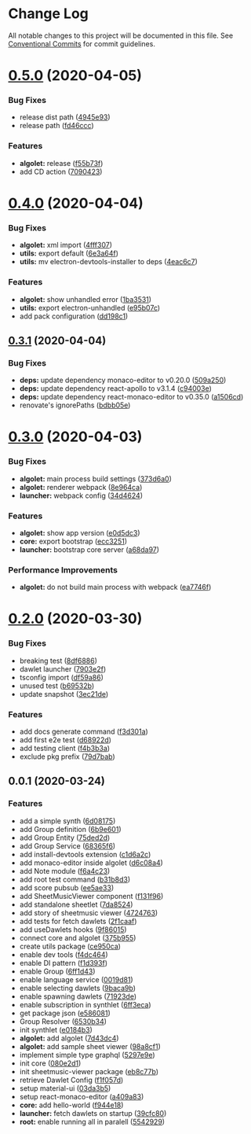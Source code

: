 # Change Log

All notable changes to this project will be documented in this file.
See [Conventional Commits](https://conventionalcommits.org) for commit guidelines.

# [0.5.0](https://github.com/dawlet-team/dawlet-poc/compare/v0.4.0...v0.5.0) (2020-04-05)


### Bug Fixes

* release dist path ([4945e93](https://github.com/dawlet-team/dawlet-poc/commit/4945e93a52eb069dd7ee0b3cf6f2805c8a78c9b9))
* release path ([fd46ccc](https://github.com/dawlet-team/dawlet-poc/commit/fd46ccc086e2f1bfb60ce23ef660b75eabd9a484))


### Features

* **algolet:** release ([f55b73f](https://github.com/dawlet-team/dawlet-poc/commit/f55b73ffc9669ace95c8a2d375071488d2f1ca2a))
* add CD action ([7090423](https://github.com/dawlet-team/dawlet-poc/commit/7090423fee533ad3c2b6c82d3f0ecf8ba9afed7c))





# [0.4.0](https://github.com/dawlet-team/dawlet-poc/compare/v0.3.1...v0.4.0) (2020-04-04)


### Bug Fixes

* **algolet:** xml import ([4fff307](https://github.com/dawlet-team/dawlet-poc/commit/4fff30728827a9cf56f36f20b4f2e6b6e4e14ba4))
* **utils:** export default ([6e3a64f](https://github.com/dawlet-team/dawlet-poc/commit/6e3a64ff133ccdf7b24e5242fb4f9e20452ffd1f))
* **utils:** mv electron-devtools-installer to deps ([4eac6c7](https://github.com/dawlet-team/dawlet-poc/commit/4eac6c79d63026a5efa1c806598631e9497819e0))


### Features

* **algolet:** show unhandled error ([1ba3531](https://github.com/dawlet-team/dawlet-poc/commit/1ba35319c4e62e97ef2a8d5d552091fc07f36870))
* **utils:** export electron-unhandled ([e95b07c](https://github.com/dawlet-team/dawlet-poc/commit/e95b07c6e97049b506a207db428a4b85a6fb7a55))
* add pack configuration ([dd198c1](https://github.com/dawlet-team/dawlet-poc/commit/dd198c1fb90d330c92aa3b627819539a92edb82c))





## [0.3.1](https://github.com/dawlet-team/dawlet-poc/compare/v0.3.0...v0.3.1) (2020-04-04)


### Bug Fixes

* **deps:** update dependency monaco-editor to v0.20.0 ([509a250](https://github.com/dawlet-team/dawlet-poc/commit/509a2500ea0fe89301cb0fe688dcc8fa73b73f83))
* **deps:** update dependency react-apollo to v3.1.4 ([c94003e](https://github.com/dawlet-team/dawlet-poc/commit/c94003e463ddf0a965dd55b54553e8cf25afc4bf))
* **deps:** update dependency react-monaco-editor to v0.35.0 ([a1506cd](https://github.com/dawlet-team/dawlet-poc/commit/a1506cdb2b943b623f76c90f56698fdbe9107d8a))
* renovate's ignorePaths ([bdbb05e](https://github.com/dawlet-team/dawlet-poc/commit/bdbb05ef2fa8e2c454a554e103a4c2890f83e5a1))





# [0.3.0](https://github.com/dawlet-team/dawlet-poc/compare/v0.2.0...v0.3.0) (2020-04-03)


### Bug Fixes

* **algolet:** main process build settings ([373d6a0](https://github.com/dawlet-team/dawlet-poc/commit/373d6a08457d9fd1fb578d3bae10edec929f037c))
* **algolet:** renderer webpack ([8e964ca](https://github.com/dawlet-team/dawlet-poc/commit/8e964ca9af4511c3d1e6f8b1914fc284109a2449))
* **launcher:** webpack config ([34d4624](https://github.com/dawlet-team/dawlet-poc/commit/34d46245d2938c5a3cab8a9b012bf4fd94edb160))


### Features

* **algolet:** show app version ([e0d5dc3](https://github.com/dawlet-team/dawlet-poc/commit/e0d5dc31e8435900b70108e834851c149fc9d390))
* **core:** export bootstrap ([ecc3251](https://github.com/dawlet-team/dawlet-poc/commit/ecc3251f01bf1971b29f62078923e565d46a1194))
* **launcher:** bootstrap core server ([a68da97](https://github.com/dawlet-team/dawlet-poc/commit/a68da97eff3b833426735929f858b91c12a70f95))


### Performance Improvements

* **algolet:** do not build main process with webpack ([ea7746f](https://github.com/dawlet-team/dawlet-poc/commit/ea7746fdc3bda59eef82790a8ed83276e3a674d6))





# [0.2.0](https://github.com/dawlet-team/dawlet-poc/compare/v0.1.0...v0.2.0) (2020-03-30)


### Bug Fixes

* breaking test ([8df6886](https://github.com/dawlet-team/dawlet-poc/commit/8df6886cd29f5a5651376984cce10abc57ba7369))
* dawlet launcher ([7903e2f](https://github.com/dawlet-team/dawlet-poc/commit/7903e2fefac8133858d491b9009f93d33649dd38))
* tsconfig import ([df59a86](https://github.com/dawlet-team/dawlet-poc/commit/df59a861a45d9a7b87896bb1440a55945677ea57))
* unused test ([b69532b](https://github.com/dawlet-team/dawlet-poc/commit/b69532b8095c18359f395b5ac100e5c8df54faa5))
* update snapshot ([3ec21de](https://github.com/dawlet-team/dawlet-poc/commit/3ec21dea702f5141c33ba1b4a9825a1f7421a67b))


### Features

* add docs generate command ([f3d301a](https://github.com/dawlet-team/dawlet-poc/commit/f3d301a133e7117f1b1b8cc619898b580d7fd23f))
* add first e2e test ([d68922d](https://github.com/dawlet-team/dawlet-poc/commit/d68922da829f2cc774ea2a85089490f0d33b7e72))
* add testing client ([f4b3b3a](https://github.com/dawlet-team/dawlet-poc/commit/f4b3b3ae080bf160d5b00f91febfbef4695eb3d7))
* exclude pkg prefix ([79d7bab](https://github.com/dawlet-team/dawlet-poc/commit/79d7bab3b16a5f2dd48081a7f8816fabed5d2307))





## 0.0.1 (2020-03-24)

### Features

* add a simple synth ([6d08175](https://github.com/dawlet-team/dawlet-poc/commit/6d08175864167eb4fd7f2a8ab63ebed5e8a200c1))
* add Group definition ([6b9e601](https://github.com/dawlet-team/dawlet-poc/commit/6b9e601912e0d6c2e9ab924ace9a141319136a92))
* add Group Entity ([75ded2d](https://github.com/dawlet-team/dawlet-poc/commit/75ded2d6647e64c9bb7037722d2d411ef7cffc99))
* add Group Service ([68365f6](https://github.com/dawlet-team/dawlet-poc/commit/68365f6dc28d38af15e65193f47281342641e282))
* add install-devtools extension ([c1d6a2c](https://github.com/dawlet-team/dawlet-poc/commit/c1d6a2cc96d76e6242830fb034f9a46a00756e0e))
* add monaco-editor inside algolet ([d6c08a4](https://github.com/dawlet-team/dawlet-poc/commit/d6c08a48b8e54270a53b81a86981d19fa8dc0a1d))
* add Note module ([f6a4c23](https://github.com/dawlet-team/dawlet-poc/commit/f6a4c230bf7abc06cc37cdbc48a334a78661fcb3))
* add root test command ([b31b8d3](https://github.com/dawlet-team/dawlet-poc/commit/b31b8d3ac1e2e694a1462156cc56a5a5ee37ca4c))
* add score pubsub ([ee5ae33](https://github.com/dawlet-team/dawlet-poc/commit/ee5ae33c62e03335acde9ef99603b8c282f09bd3))
* add SheetMusicViewer component ([f131f96](https://github.com/dawlet-team/dawlet-poc/commit/f131f9649a22d81a15127f852e1da7cd5f2246d2))
* add standalone sheetlet ([7da8524](https://github.com/dawlet-team/dawlet-poc/commit/7da852451c9ae70cb2c8620c4acfa7609004541b))
* add story of sheetmusic viewer ([4724763](https://github.com/dawlet-team/dawlet-poc/commit/4724763b2018ade46d620e08d080904cd0a2d996))
* add tests for fetch dawlets ([2f1caaf](https://github.com/dawlet-team/dawlet-poc/commit/2f1caaf76a1dc63ee733d96bcdcdeeb3933abb63))
* add useDawlets hooks ([9f86015](https://github.com/dawlet-team/dawlet-poc/commit/9f8601528b0e620bb4cc96223e5bf8a50e955377))
* connect core and algolet ([375b955](https://github.com/dawlet-team/dawlet-poc/commit/375b95510f589bbe194b4e195757776499416325))
* create utils package ([ce950ca](https://github.com/dawlet-team/dawlet-poc/commit/ce950ca51bcc0a94b38e4ccb89a911f7db494e88))
* enable dev tools ([f4dc464](https://github.com/dawlet-team/dawlet-poc/commit/f4dc4640a57821853f3a2cd5d516dd11063bf7ba))
* enable DI pattern ([f1d393f](https://github.com/dawlet-team/dawlet-poc/commit/f1d393fdf6350fe8608d2066daee499336301899))
* enable Group ([6ff1d43](https://github.com/dawlet-team/dawlet-poc/commit/6ff1d434a3c2fcdf9d3abe668d58a9127fee3f32))
* enable language service ([0019d81](https://github.com/dawlet-team/dawlet-poc/commit/0019d81875f7cdab9eac3148722e3a59ea7fd08f))
* enable selecting dawlets ([9baca9b](https://github.com/dawlet-team/dawlet-poc/commit/9baca9b0cb70401cd74d7f526f0df91ade7d8605))
* enable spawning dawlets ([71923de](https://github.com/dawlet-team/dawlet-poc/commit/71923dedb70ee9d194714e30f7efc809a73983cf))
* enable subscription in synthlet ([6ff3eca](https://github.com/dawlet-team/dawlet-poc/commit/6ff3eca97fed0e54a14d8f66f580e027185e32af))
* get package json ([e586081](https://github.com/dawlet-team/dawlet-poc/commit/e58608114d11eef052e46d386bca5966b63e45f9))
* Group Resolver ([6530b34](https://github.com/dawlet-team/dawlet-poc/commit/6530b34afeef70abdb2a347422944ad5ad86d710))
* init synthlet ([e0184b3](https://github.com/dawlet-team/dawlet-poc/commit/e0184b39577f5ad39530918d229da2d1c9d23280))
* **algolet:** add algolet ([7d43dc4](https://github.com/dawlet-team/dawlet-poc/commit/7d43dc462dbd5766b3f7678e7a5dfc6ff59d7f23))
* **algolet:** add sample sheet viewer ([98a8cf1](https://github.com/dawlet-team/dawlet-poc/commit/98a8cf11f04bd0cfc413c92211fde00dec7ce172))
* implement simple type graphql ([5297e9e](https://github.com/dawlet-team/dawlet-poc/commit/5297e9e1abfe226d584197124f8d31d2f0086a54))
* init core ([080e2d1](https://github.com/dawlet-team/dawlet-poc/commit/080e2d1628f861bb566ff895eea929fea9d6bd70))
* init sheetmusic-viewer package ([eb8c77b](https://github.com/dawlet-team/dawlet-poc/commit/eb8c77bb161ad2f14f2fac0d7884b857a7828c87))
* retrieve Dawlet Config ([f1f057d](https://github.com/dawlet-team/dawlet-poc/commit/f1f057d8ce730449c83d111864753a112acdc04e))
* setup material-ui ([03da3b5](https://github.com/dawlet-team/dawlet-poc/commit/03da3b53dd1b7526a069dc8812ff2a87ed7a2f5d))
* setup react-monaco-editor ([a409a83](https://github.com/dawlet-team/dawlet-poc/commit/a409a83b04f033a8a3dba4d9b1a05917f654d2ff))
* **core:** add hello-world ([f944e18](https://github.com/dawlet-team/dawlet-poc/commit/f944e18f946de229aa347365cab5bd256684e307))
* **launcher:** fetch dawlets on startup ([39cfc80](https://github.com/dawlet-team/dawlet-poc/commit/39cfc80a8810edba898071ef84f11a269de2e3ea))
* **root:** enable running all in paralell ([5542929](https://github.com/dawlet-team/dawlet-poc/commit/5542929544917da8fea563af7fa8313d39f016ae))
